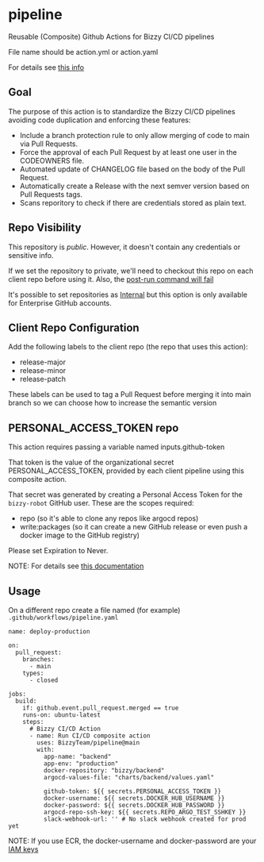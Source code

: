 # pipeline

Reusable (Composite) Github Actions for Bizzy CI/CD pipelines

File name should be action.yml or action.yaml

For details see [this info](https://docs.github.com/en/actions/creating-actions/creating-a-composite-action)

## Goal

The purpose of this action is to standardize the Bizzy CI/CD pipelines avoiding code duplication and enforcing these features:

* Include a branch protection rule to only allow merging of code to main via Pull Requests.
* Force the approval of each Pull Request by at least one user in the CODEOWNERS file.
* Automated update of CHANGELOG file based on the body of the Pull Request.
* Automatically create a Release with the next semver version based on Pull Requests tags.
* Scans reporitory to check if there are credentials stored as plain text.

## Repo Visibility

This repository is *public*. However, it doesn't contain any credentials or sensitive info.

If we set the repository to private, we'll need to checkout this repo on each client repo before using it. Also, the [post-run command will fail](https://stackoverflow.com/questions/69034292/how-do-you-use-a-composite-action-that-exists-in-a-private-repository)

It's possible to set repositories as [Internal](https://dev.to/n3wt0n/finally-custom-github-actions-in-internal-repos-4l91) but this option is only available for Enterprise GitHub accounts.

## Client Repo Configuration

Add the following labels to the client repo (the repo that uses this action):

- release-major
- release-minor
- release-patch

These labels can be used to tag a Pull Request before merging it into main branch so we can choose how to increase the semantic version

## PERSONAL_ACCESS_TOKEN repo

This action requires passing a variable named inputs.github-token

That token is the value of the organizational secret PERSONAL_ACCESS_TOKEN, provided by each client pipeline using this composite action.

That secret was generated by creating a Personal Access Token for the `bizzy-robot` GitHub user. These are the scopes required:

- repo (so it's able to clone any repos like argocd repos)
- write:packages (so it can create a new GitHub release or even push a docker image to the GitHub registry)

Please set Expiration to Never.

NOTE: For details see [this documentation](https://docs.github.com/en/developers/apps/building-oauth-apps/scopes-for-oauth-apps)

## Usage

On a different repo create a file named (for example) `.github/workflows/pipeline.yaml`

```
name: deploy-production

on:
  pull_request:
    branches:
      - main
    types:
      - closed

jobs:
  build:
    if: github.event.pull_request.merged == true
    runs-on: ubuntu-latest
    steps:
      # Bizzy CI/CD Action
      - name: Run CI/CD composite action
        uses: BizzyTeam/pipeline@main
        with:
          app-name: "backend"
          app-env: "production"
          docker-repository: "bizzy/backend"
          argocd-values-file: "charts/backend/values.yaml"

          github-token: ${{ secrets.PERSONAL_ACCESS_TOKEN }}
          docker-username: ${{ secrets.DOCKER_HUB_USERNAME }}
          docker-password: ${{ secrets.DOCKER_HUB_PASSWORD }}
          argocd-repo-ssh-key: ${{ secrets.REPO_ARGO_TEST_SSHKEY }}
          slack-webhook-url: '' # No slack webhook created for prod yet
```

NOTE: If you use ECR, the docker-username and docker-password are your [IAM keys](https://github.com/docker/login-action#aws-elastic-container-registry-ecr)
